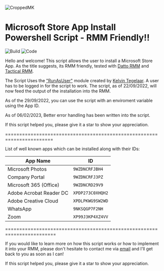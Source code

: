 ![CroppedMK](https://user-images.githubusercontent.com/16869300/191701451-5550afce-b19f-4f8c-9e28-90777dd441e1.png)

# Microsoft Store App Install Powershell Script - RMM Friendly!!

![Build](https://img.shields.io/badge/Build-Passing-Success) ![Code](https://img.shields.io/badge/Code-PowerShell-blue)

Hello and welcome!
This script allows the user to install a Microsoft Store App. As the title suggests, its RMM friendly, tested with [Datto RMM](https://www.datto.com/products/rmm/) and [Tactical RMM](https://github.com/amidaware/tacticalrmm). 

The Script Uses the ["RunAsUser"](https://github.com/KelvinTegelaar/RunAsUser) module created by [Kelvin Tegelaar](https://www.cyberdrain.com/). A user has to be logged in for the script to work. The script, as of 22/09/2022, will now feed the output of the installation into the RMM.

As of the 29/09/2022, you can use the script with an enviroment variable using the App ID.

As of 06/02/2023, Better error handling has been written into the script.

If this script helped you, please give it a star to show your appreciation. 

=======================================================================

List of well known apps which can be installed along with their IDs:

App Name | ID
--- | ---
Microsoft Photos | `9WZDNCRFJBH4`
Company Portal | `9WZDNCRFJ3PZ`
Microsoft 365 (Office) | `9WZDNCRD29V9`
Adobe Acrobat Reader DC | `XPDP273C0XHQH2`
Adobe Creative Cloud | `XPDLPKWG9SW2WD`
WhatsApp | `9NKSQGP7F2NH`
Zoom | `XP99J3KP4XZ4VV`

========================================================================

If you would like to learn more on how this script works or how to implement it into your RMM, please don't hesitate to contact me via [email](mailto:david@mearkats.co.uk) and I'll get back to you as soon as I can!

If this script helped you, please give it a star to show your appreciation. 
